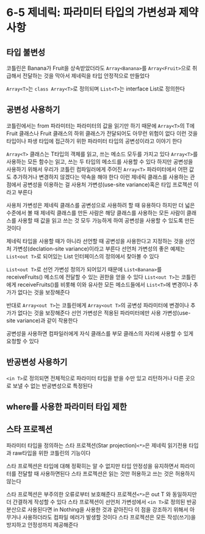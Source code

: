 # 6-5 제네릭: 파라미터 타입의 가변성과 제약사항

## 타입 불변성
코틀린은 Banana가 Fruit을 상속받았더라도 `Array<Banana>`를 `Array<Fruit>`으로 취급해서 전달하는 것을 막아서 제네릭을 타입 안정적으로 만들었다

`Array<T>`는 `class Array<T>`로 정의되며 `List<T>`는 interface List<out E>로 정의한다

## 공변성 사용하기
코틀린에서는 from 파라미터는 파라미터의 값을 읽기만 하기 때문에 `Array<T>`의 T에 Fruit 클래스나 Fruit 클래스의 하위 클래스가 전달되어도 아무런 위험이 없다
이런 것을 타입이나 파생 타입에 접근하기 위한 파라미터 타입의 공변성이라고 이야기 한다

`Array<T>` 클래스는 T타입의 객체를 읽고, 쓰는 메소드 모두를 가지고 있다
`Array<T>`를 사용하는 모든 함수는 읽고, 쓰는 두 타입의 메소드를 사용할 수 있다
하지만 공변성을 사용하기 위해서 우리가 코틀린 컴파일러에게 주어진 `Array<T>` 파라미터에서 어떤 값도 추가하거나 
변경하지 않겠다는 약속을 해야 한다
이런 제네릭 클래스를 사용하는 관점에서 공변성을 이용하는 걸 사용처 가변성(use-site variance)혹은 타입 프로젝션 이라고 부른다

사용처 가변성은 제네릭 클래스를 공변성으로 사용하려 할 때 유용하다
하지만 더 넓은 수준에서 볼 때 제네릭 클래스를 만든 사람은 해당 클래스를 사용하는 모든 사람이 클래스를 사용할 때 값을 읽고
쓰는 것 모두 가능하게 하여 공변성을 사용할 수 있도록 만든 것이다

제네릭  타입을 사용할 때가 아니라 선언할 때 공변성을 사용한다고 지정하는 것을 선언처 가변성(declation-site variance)이라고 부른다
선언처 가변성의 좋은 예제는 `List<out T>`로 되어있는 List 인터페이스의 정의에서 찾아볼 수 있다

`List<out T>`로 선언 가변성 정의가 되어있기 때문에 `List<Banana>`를 receiveFruits() 메소드에 전달할 수 있는 권한을 얻을 수 있다
`List<out T>`는 코틀린에게 receiveFruits()를 비롯해 이와 유사한 모든 메소드들에서 `List<T>`에 변경이나 추가가 없다는 것을 보장해준다

반대로 `Array<out T>`는 코틀린에게 `Array<out T>`의 공변성 파라미터에 변경이나 추가가 없다는 것을 보장해준다
선언 가변성은 적용된 파라미터에만 사용 가변성(use-site variance)과 같이 작용한다

공변성을 사용하면 컴파일러에게 자식 클래스를 부모 클래스의 자리에 사용할 수 있게 요청할 수 있다

## 반공변성 사용하기
`<in T>`로 정의되면 전체적으로 파라미터 타입을 받을 수만 있고 리턴하거나 다른 곳으로 보낼 수 없는 반공변성으로 특정된다

## where를 사용한 파라미터 타입 제한

## 스타 프로젝션
파라미터 타입을 정의하는 스타 프로젝션(Star projection)`<*>`은 제네릭 읽기전용 타입과 raw타입을 위한 코틀린의 기능이다

스타 프로젝션은 타입에 대해 정확히는 알 수 없지만 타입 안정성을 유지하면서 파라미터를 전달할 때 사용하면된다
스타 프로젝션은 읽는 것만 허용하고 쓰는 것은 허용하지 않는다

스타 프로젝션은 부주의한 오류로부터 보호해준다
프로젝션`<*>`은 out T 와 동일하지만 더 간결하게 작성할 수 있다
스타 프로젝션이 선언처 가변성에서 `<in T>`로 정의된 반공분산으로 사용된다면 in Nothing을 사용한 것과 같아진다
이 점을 강조하기 위해서 아무거나 사용하더라도 컴파일 에러가 발생할 것이다
스타 프로젝션은 모든 작성(쓰기)을 방지하고 안정성까지 제공해준다